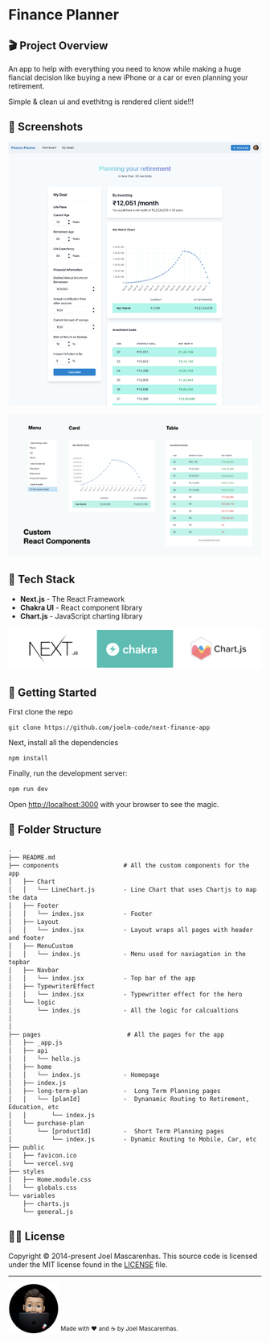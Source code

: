 # Finance Planner

## 🎬 Project Overview
An app to help with everything you need to know while making a huge fiancial decision like buying a new iPhone or a car or even planning your retirement.

Simple & clean ui and evethitng is rendered client side!!!
## 📸 Screenshots
![Finance Planner App](./docs/images/fianance-planner-screenshot.png)

![Custom React Components](./docs/images/custom-react-components.png)

## 🥞 Tech Stack
- **Next.js** - The React Framework
- **Chakra UI** - React component library
- **Chart.js** - JavaScript charting library

![Tech Stack logo](./docs/images/tech-stack-logo.png)

## 🏁 Getting Started

First clone the repo
```git
git clone https://github.com/joelm-code/next-finance-app
```
Next, install all the dependencies
```node
npm install
```

Finally, run the development server:

```bash
npm run dev
```

Open [http://localhost:3000](http://localhost:3000) with your browser to see the magic.

## 📁 Folder Structure

```tree
.
├── README.md
├── components                  # All the custom components for the app
│   ├── Chart                   
│   │   └── LineChart.js        - Line Chart that uses Chartjs to map the data
│   ├── Footer
│   │   └── index.jsx           - Footer
│   ├── Layout
│   │   └── index.jsx           - Layout wraps all pages with header and footer
│   ├── MenuCustom
│   │   └── index.js            - Menu used for naviagation in the topbar
│   ├── Navbar
│   │   └── index.jsx           - Top bar of the app
│   ├── TypewriterEffect
│   │   └── index.jsx           - Typewritter effect for the hero
│   └── logic
│       └── index.js            - All the logic for calcualtions
│
│
├── pages                        # All the pages for the app  
│   ├── _app.js
│   ├── api
│   │   └── hello.js
│   ├── home
│   │   └── index.js            - Homepage
│   ├── index.js
│   ├── long-term-plan          -  Long Term Planning pages        
│   │   └── [planId]            -  Dynanamic Routing to Retirement, Education, etc
│   │       └── index.js        
│   └── purchase-plan           
│       └── [productId]         -  Short Term Planning pages        
│           └── index.js        - Dynamic Routing to Mobile, Car, etc
├── public
│   ├── favicon.ico
│   └── vercel.svg
├── styles
│   ├── Home.module.css
│   └── globals.css
└── variables
    ├── charts.js
    └── general.js
```

## 👩‍⚖️ License

Copyright © 2014-present Joel Mascarenhas. This source code is licensed under the MIT license found in the
[LICENSE](https://github.com/joelm-code/rocket-maths/) file.

---

<img src="./docs/images/joel-coding-dark-mode-circle.png"/>
<sup>Made with ♥ and ☕️ by Joel Mascarenhas.</sup>
